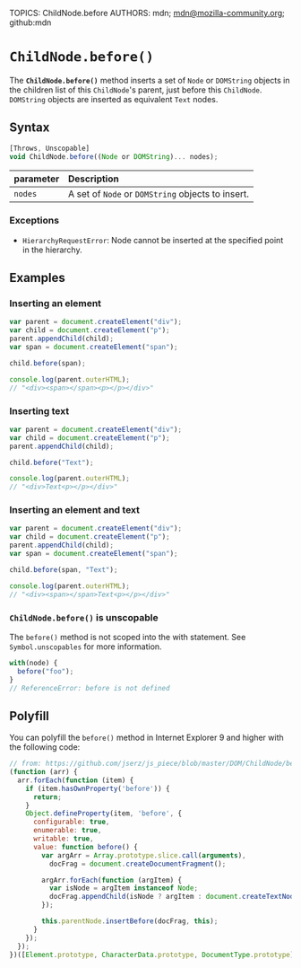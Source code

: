 TOPICS: ChildNode.before
AUTHORS: mdn; mdn@mozilla-community.org; github:mdn

# `ChildNode.before()`

The **`ChildNode.before()`** method inserts a set of `Node` or `DOMString` objects in the children
list of this `ChildNode`'s parent, just before this `ChildNode`. `DOMString` objects are inserted as
equivalent `Text` nodes.

## Syntax

```javascript
[Throws, Unscopable]
void ChildNode.before((Node or DOMString)... nodes);
```

| parameter | Description |
| :-- | :-- |
| `nodes` | A set of `Node` or `DOMString` objects to insert. |

### Exceptions

- `HierarchyRequestError`: Node cannot be inserted at the specified point in the hierarchy.

## Examples

### Inserting an element

```javascript
var parent = document.createElement("div");
var child = document.createElement("p");
parent.appendChild(child);
var span = document.createElement("span");

child.before(span);

console.log(parent.outerHTML);
// "<div><span></span><p></p></div>"
```

### Inserting text

```javascript
var parent = document.createElement("div");
var child = document.createElement("p");
parent.appendChild(child);

child.before("Text");

console.log(parent.outerHTML);
// "<div>Text<p></p></div>"
```

### Inserting an element and text

```javascript
var parent = document.createElement("div");
var child = document.createElement("p");
parent.appendChild(child);
var span = document.createElement("span");

child.before(span, "Text");

console.log(parent.outerHTML);
// "<div><span></span>Text<p></p></div>"
```

### `ChildNode.before()` is unscopable

The `before()` method is not scoped into the with statement. See `Symbol.unscopables` for more information.

```javascript
with(node) {
  before("foo");
}
// ReferenceError: before is not defined
```

## Polyfill

You can polyfill the `before()` method in Internet Explorer 9 and higher with the following code:

```javascript
// from: https://github.com/jserz/js_piece/blob/master/DOM/ChildNode/before()/before().md
(function (arr) {
  arr.forEach(function (item) {
    if (item.hasOwnProperty('before')) {
      return;
    }
    Object.defineProperty(item, 'before', {
      configurable: true,
      enumerable: true,
      writable: true,
      value: function before() {
        var argArr = Array.prototype.slice.call(arguments),
          docFrag = document.createDocumentFragment();

        argArr.forEach(function (argItem) {
          var isNode = argItem instanceof Node;
          docFrag.appendChild(isNode ? argItem : document.createTextNode(String(argItem)));
        });

        this.parentNode.insertBefore(docFrag, this);
      }
    });
  });
})([Element.prototype, CharacterData.prototype, DocumentType.prototype]);
```
